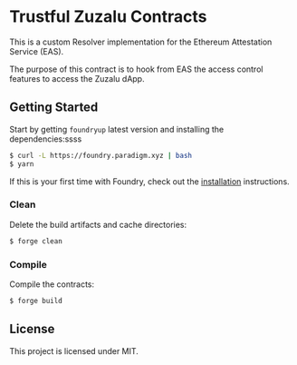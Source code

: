 # Trustful Zuzalu Contracts

This is a custom Resolver implementation for the Ethereum Attestation Service (EAS).

The purpose of this contract is to hook from EAS the access control features to access the Zuzalu dApp.

## Getting Started

Start by getting `foundryup` latest version and installing the dependencies:ssss

```sh
$ curl -L https://foundry.paradigm.xyz | bash
$ yarn
```

If this is your first time with Foundry, check out the
[installation](https://github.com/foundry-rs/foundry#installation) instructions.

### Clean

Delete the build artifacts and cache directories:

```sh
$ forge clean
```

### Compile

Compile the contracts:

```sh
$ forge build
```

## License

This project is licensed under MIT.
